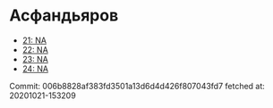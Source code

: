 # Асфандьяров
- [21: NA](21.md)
- [22: NA](22.md)
- [23: NA](23.md)
- [24: NA](24.md)

Commit: 006b8828af383fd3501a13d6d4d426f807043fd7
 fetched at: 20201021-153209
